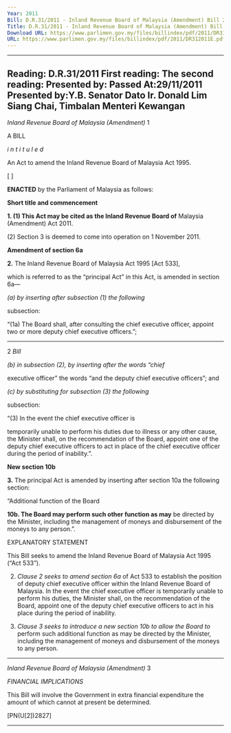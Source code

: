 ```yaml
---
Year: 2011
Bill: D.R.31/2011 - Inland Revenue Board of Malaysia (Amendment) Bill 2011 (Passed)
Title: D.R.31/2011 - Inland Revenue Board of Malaysia (Amendment) Bill 2011 (Passed)
Download URL: https://www.parlimen.gov.my/files/billindex/pdf/2011/DR312011E.pdf
URL: https://www.parlimen.gov.my/files/billindex/pdf/2011/DR312011E.pdf
---
```

---
Reading:
D.R.31/2011
First reading:
The second reading:
Presented by:
Passed At:29/11/2011
Presented by:Y.B. Senator Dato Ir. Donald Lim Siang Chai, Timbalan Menteri Kewangan
---

_Inland Revenue Board of Malaysia (Amendment)_ 1

A BILL

_i n t i t u l e d_

An Act to amend the Inland Revenue Board of Malaysia Act
1995.

[ ]

**ENACTED** by the Parliament of Malaysia as follows:

**Short title and commencement**

**1. (1) This Act may be cited as the Inland Revenue Board of**
Malaysia (Amendment) Act 2011.

(2) Section 3 is deemed to come into operation on
1 November 2011.

**Amendment of section 6a**

**2.** The Inland Revenue Board of Malaysia Act 1995 [Act 533],

which is referred to as the “principal Act” in this Act, is amended
in section 6a—

_(a) by inserting after subsection (1) the following_

subsection:

“(1a) The Board shall, after consulting the chief
executive officer, appoint two or more deputy chief
executive officers.”;


-----

2 _Bill_

_(b) in subsection (2), by inserting after the words “chief_

executive officer” the words “and the deputy chief
executive officers”; and

_(c) by substituting for subsection (3) the following_

subsection:

“(3) In the event the chief executive officer is

temporarily unable to perform his duties due to
illness or any other cause, the Minister shall, on the
recommendation of the Board, appoint one of the deputy
chief executive officers to act in place of the chief
executive officer during the period of inability.”.

**New section 10b**

**3.** The principal Act is amended by inserting after section 10a
the following section:

“Additional function of the Board

**10b. The Board may perform such other function as may**
be directed by the Minister, including the management of
moneys and disbursement of the moneys to any person.”.

EXPLANATORY STATEMENT

This Bill seeks to amend the Inland Revenue Board of Malaysia Act 1995
(“Act 533”).

2. _Clause 2 seeks to amend section 6a_ of Act 533 to establish the position of
deputy chief executive officer within the Inland Revenue Board of Malaysia.
In the event the chief executive officer is temporarily unable to perform his
duties, the Minister shall, on the recommendation of the Board, appoint one
of the deputy chief executive officers to act in his place during the period of
inability.

3. _Clause 3 seeks to introduce a new section 10b to allow the Board to_
perform such additional function as may be directed by the Minister, including
the management of moneys and disbursement of the moneys to any person.


-----

_Inland Revenue Board of Malaysia (Amendment)_ 3

_FINANCIAL IMPLICATIONS_

This Bill will involve the Government in extra financial expenditure the amount
of which cannot at present be determined.

[PN(U[2])2827]


-----

